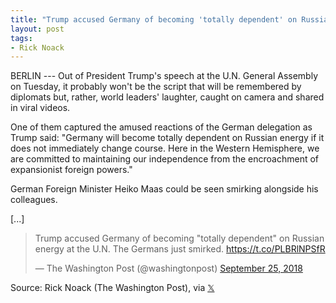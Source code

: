 ```yaml
---
title: "Trump accused Germany of becoming 'totally dependent' on Russian energy at the U.N."
layout: post
tags:
- Rick Noack
---
```


BERLIN --- Out of President Trump's speech at the U.N. General Assembly on Tuesday, it probably won't be the script that will be remembered by diplomats but, rather, world leaders' laughter, caught on camera and shared in viral videos.

One of them captured the amused reactions of the German delegation as Trump said: "Germany will become totally dependent on Russian energy if it does not immediately change course. Here in the Western Hemisphere, we are committed to maintaining our independence from the encroachment of expansionist foreign powers."

German Foreign Minister Heiko Maas could be seen smirking alongside his colleagues.

\[...\]

<blockquote class="twitter-tweet"><p lang="en" dir="ltr">Trump accused Germany of becoming &quot;totally dependent&quot; on Russian energy at the U.N. The Germans just smirked. <a href="https://t.co/PLBRlNPSfR">https://t.co/PLBRlNPSfR</a></p>&mdash; The Washington Post (@washingtonpost) <a href="https://twitter.com/washingtonpost/status/1044676392007454721?ref_src=twsrc%5Etfw">September 25, 2018</a></blockquote> <script async src="https://platform.twitter.com/widgets.js" charset="utf-8"></script>

Source: Rick Noack (The Washington Post), via [𝕏](https://x.com)
